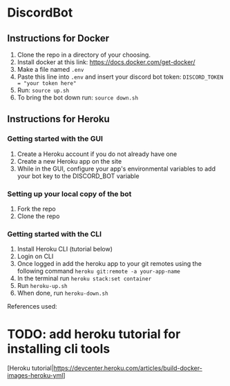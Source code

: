 # DiscordBot

## Instructions for Docker
1. Clone the repo in a directory of your choosing.
2. Install docker at this link: https://docs.docker.com/get-docker/
3. Make a file named `.env`
4. Paste this line into `.env` and insert your discord bot token: ```DISCORD_TOKEN = "your token here"```
4. Run: ```source up.sh``` 
5. To bring the bot down run: ```source down.sh```

## Instructions for Heroku
### Getting started with the GUI
1. Create a Heroku account if you do not already have one
2. Create a new Heroku app on the site
3. While in the GUI, configure your app's environmental variables to add your bot key to the DISCORD_BOT variable  

### Setting up your local copy of the bot
1. Fork the repo
2. Clone the repo  

### Getting started with the CLI
1. Install Heroku CLI (tutorial below)
2. Login on CLI
3. Once logged in add the heroku app to your git remotes using the following command ```heroku git:remote -a your-app-name```
4. In the terminal run ```heroku stack:set container```
5. Run ```heroku-up.sh```
6. When done, run ```heroku-down.sh```

References used:
# TODO: add heroku tutorial for installing cli tools
[Heroku tutorial|<https://devcenter.heroku.com/articles/build-docker-images-heroku-yml>]

